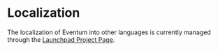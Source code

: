 # Localization

The localization of Eventum into other languages is currently managed through the [Launchpad Project Page](https://launchpad.net/eventum/).